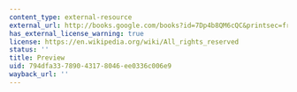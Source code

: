 ```yaml
---
content_type: external-resource
external_url: http://books.google.com/books?id=7Dp4b8QM6cQC&printsec=frontcover&dq=ripley+bogle#v=onepage&q=&f=false
has_external_license_warning: true
license: https://en.wikipedia.org/wiki/All_rights_reserved
status: ''
title: Preview
uid: 794dfa33-7890-4317-8046-ee0336c006e9
wayback_url: ''
---
```

